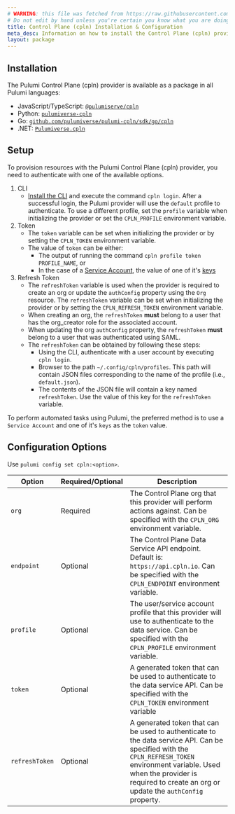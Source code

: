 ```yaml
---
# WARNING: this file was fetched from https://raw.githubusercontent.com/pulumiverse/pulumi-cpln/v0.0.61/docs/installation-configuration.md
# Do not edit by hand unless you're certain you know what you are doing!
title: Control Plane (cpln) Installation & Configuration
meta_desc: Information on how to install the Control Plane (cpln) provider.
layout: package
---
```


## Installation

The Pulumi Control Plane (cpln) provider is available as a package in all Pulumi languages:

* JavaScript/TypeScript: [`@pulumiserve/cpln`](https://www.npmjs.com/package/@pulumiverse/cpln)
* Python: [`pulumiverse-cpln`](https://pypi.org/project/pulumiverse-cpln/)
* Go: [`github.com/pulumiverse/pulumi-cpln/sdk/go/cpln`](https://pkg.go.dev/github.com/pulumiverse/pulumi-cpln/sdk)
* .NET: [`Pulumiverse.cpln`](https://www.nuget.org/packages/Pulumiverse.cpln)

## Setup

To provision resources with the Pulumi Control Plane (cpln) provider, you need to authenticate with one of the available options.
1. CLI
    - [Install the CLI](https://docs.controlplane.com/reference/cli#installation) and execute the command `cpln login`. After a successful login, the Pulumi provider will use the `default` profile to authenticate. To use a different profile, set the `profile` variable when initializing the provider or set the `CPLN_PROFILE` environment variable.
2. Token
    - The `token` variable can be set when initializing the provider or by setting the `CPLN_TOKEN` environment variable.
    - The value of `token` can be either:
        - The output of running the command `cpln profile token PROFILE_NAME`, or
        - In the case of a [Service Account](https://docs.controlplane.com/reference/serviceaccount), the value of one of it's [keys](https://docs.controlplane.com/reference/serviceaccount#keys)
3. Refresh Token
    - The `refreshToken` variable is used when the provider is required to create an org or update the `authConfig` property using the `Org` resource. The `refreshToken` variable can be set when initializing the provider or by setting the `CPLN_REFRESH_TOKEN` environment variable.
    - When creating an org, the `refreshToken` **must** belong to a user that has the org_creator role for the associated account.
    - When updating the org `authConfig` property, the `refreshToken` **must** belong to a user that was authenticated using SAML.
    - The `refreshToken` can be obtained by following these steps:
        - Using the CLI, authenticate with a user account by executing `cpln login`.
        - Browser to the path `~/.config/cpln/profiles`. This path will contain JSON files corresponding to the name of the profile (i.e., `default.json`).
        - The contents of the JSON file will contain a key named `refreshToken`. Use the value of this key for the `refreshToken` variable.

To perform automated tasks using Pulumi, the preferred method is to use a `Service Account` and one of it's `keys` as the `token` value.

## Configuration Options

Use `pulumi config set cpln:<option>`.

| Option | Required/Optional | Description |
|-----|------|----|
| `org`| Required | The Control Plane org that this provider will perform actions against. Can be specified with the `CPLN_ORG` environment variable. |
| `endpoint`| Optional | The Control Plane Data Service API endpoint. Default is: `https://api.cpln.io`. Can be specified with the `CPLN_ENDPOINT` environment variable. |
| `profile`| Optional | The user/service account profile that this provider will use to authenticate to the data service. Can be specified with the `CPLN_PROFILE` environment variable. |
| `token`| Optional | A generated token that can be used to authenticate to the data service API. Can be specified with the `CPLN_TOKEN` environment variable |
| `refreshToken`| Optional | A generated token that can be used to authenticate to the data service API. Can be specified with the `CPLN_REFRESH_TOKEN` environment variable. Used when the provider is required to create an org or update the `authConfig` property. |
